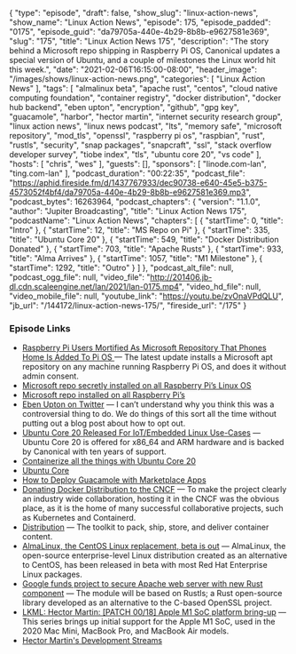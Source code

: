 {
  "type": "episode",
  "draft": false,
  "show_slug": "linux-action-news",
  "show_name": "Linux Action News",
  "episode": 175,
  "episode_padded": "0175",
  "episode_guid": "da79705a-440e-4b29-8b8b-e9627581e369",
  "slug": "175",
  "title": "Linux Action News 175",
  "description": "The story behind a Microsoft repo shipping in Raspberry Pi OS, Canonical updates a special version of Ubuntu, and a couple of milestones the Linux world hit this week.",
  "date": "2021-02-06T16:15:00-08:00",
  "header_image": "/images/shows/linux-action-news.png",
  "categories": [
    "Linux Action News"
  ],
  "tags": [
    "almalinux beta",
    "apache rust",
    "centos",
    "cloud native computing foundation",
    "container registry",
    "docker distribution",
    "docker hub backend",
    "eben upton",
    "encryption",
    "github",
    "gpg key",
    "guacamole",
    "harbor",
    "hector martin",
    "internet security research group",
    "linux action news",
    "linux news podcast",
    "lts",
    "memory safe",
    "microsoft repository",
    "mod_tls",
    "openssl",
    "raspberry pi os",
    "raspbian",
    "rust",
    "rustls",
    "security",
    "snap packages",
    "snapcraft",
    "ssl",
    "stack overflow developer survey",
    "tiobe index",
    "tls",
    "ubuntu core 20",
    "vs code"
  ],
  "hosts": [
    "chris",
    "wes"
  ],
  "guests": [],
  "sponsors": [
    "linode.com-lan",
    "ting.com-lan"
  ],
  "podcast_duration": "00:22:35",
  "podcast_file": "https://aphid.fireside.fm/d/1437767933/dec90738-e640-45e5-b375-4573052f4bf4/da79705a-440e-4b29-8b8b-e9627581e369.mp3",
  "podcast_bytes": 16263964,
  "podcast_chapters": {
    "version": "1.1.0",
    "author": "Jupiter Broadcasting",
    "title": "Linux Action News 175",
    "podcastName": "Linux Action News",
    "chapters": [
      {
        "startTime": 0,
        "title": "Intro"
      },
      {
        "startTime": 12,
        "title": "MS Repo on Pi"
      },
      {
        "startTime": 335,
        "title": "Ubuntu Core 20"
      },
      {
        "startTime": 549,
        "title": "Docker Distribution Donated"
      },
      {
        "startTime": 703,
        "title": "Apache Rusts"
      },
      {
        "startTime": 933,
        "title": "Alma Arrives"
      },
      {
        "startTime": 1057,
        "title": "M1 Milestone"
      },
      {
        "startTime": 1292,
        "title": "Outro"
      }
    ]
  },
  "podcast_alt_file": null,
  "podcast_ogg_file": null,
  "video_file": "http://201406.jb-dl.cdn.scaleengine.net/lan/2021/lan-0175.mp4",
  "video_hd_file": null,
  "video_mobile_file": null,
  "youtube_link": "https://youtu.be/zvOnaVPdQLU",
  "jb_url": "/144172/linux-action-news-175/",
  "fireside_url": "/175"
}


### Episode Links

  * [Raspberry Pi Users Mortified As Microsoft Repository That Phones Home Is Added To Pi OS ](https://hothardware.com/news/raspberry-pi-microsoft-repository-phones-home-added-pi-os "Raspberry Pi Users Mortified As Microsoft Repository That Phones Home Is Added To Pi OS ") — The latest update installs a Microsoft apt repository on any machine running Raspberry Pi OS, and does it without admin consent.
  * [Microsoft repo secretly installed on all Raspberry Pi’s Linux OS](https://www.cyberciti.biz/linux-news/heads-up-microsoft-repo-secretly-installed-on-all-raspberry-pis-linux-os/ "Microsoft repo secretly installed on all Raspberry Pi’s Linux OS")
  * [Microsoft repo installed on all Raspberry Pi’s](https://www.reddit.com/r/linux/comments/lbu0t1/microsoft_repo_installed_on_all_raspberry_pis/ "Microsoft repo installed on all Raspberry Pi’s")
  * [Eben Upton on Twitter](https://twitter.com/EbenUpton/status/1357058711873871872 "Eben Upton on Twitter") — I can’t understand why you think this was a controversial thing to do. We do things of this sort all the time without putting out a blog post about how to opt out. 
  * [Ubuntu Core 20 Released For IoT/Embedded Linux Use-Cases](https://www.phoronix.com/scan.php?page=news_item&px=Ubuntu-Core-20-Released "Ubuntu Core 20 Released For IoT/Embedded Linux Use-Cases") — Ubuntu Core 20 is offered for x86_64 and ARM hardware and is backed by Canonical with ten years of support. 
  * [Containerize all the things with Ubuntu Core 20](https://arstechnica.com/gadgets/2021/02/ubuntu-core-20-adds-secure-boot-with-hardware-backed-encryption/?amp=1 "Containerize all the things with Ubuntu Core 20")
  * [Ubuntu Core](https://ubuntu.com/core "Ubuntu Core")
  * [How to Deploy Guacamole with Marketplace Apps](https://www.linode.com/docs/guides/deploy-guacamole-with-marketplace-apps/ "How to Deploy Guacamole with Marketplace Apps")
  * [Donating Docker Distribution to the CNCF](https://www.docker.com/blog/donating-docker-distribution-to-the-cncf/ "Donating Docker Distribution to the CNCF") — To make the project clearly an industry wide collaboration, hosting it in the CNCF was the obvious place, as it is the home of many successful collaborative projects, such as Kubernetes and Containerd. 
  * [Distribution](https://github.com/distribution/distribution "Distribution") — The toolkit to pack, ship, store, and deliver container content.
  * [AlmaLinux, the CentOS Linux replacement, beta is out](https://www.zdnet.com/article/almalinux-the-centos-linux-replacement-beta-is-out/#ftag=RSSbaffb68 "AlmaLinux, the CentOS Linux replacement, beta is out") — AlmaLinux, the open-source enterprise-level Linux distribution created as an alternative to CentOS, has been released in beta with most Red Hat Enterprise Linux packages. 
  * [Google funds project to secure Apache web server with new Rust component](https://www.zdnet.com/article/google-funds-project-to-secure-apache-web-server-project-with-new-rust-component/ "Google funds project to secure Apache web server with new Rust component") — The module will be based on Rustls; a Rust open-source library developed as an alternative to the C-based OpenSSL project. 
  * [LKML: Hector Martin: [PATCH 00/18] Apple M1 SoC platform bring-up](https://lkml.org/lkml/2021/2/4/1177 "LKML: Hector Martin: \[PATCH 00/18\] Apple M1 SoC platform bring-up") — This series brings up initial support for the Apple M1 SoC, used in the 2020 Mac Mini, MacBook Pro, and MacBook Air models. 
  * [Hector Martin's Development Streams](https://www.youtube.com/c/marcan42/videos "Hector Martin's Development Streams")


